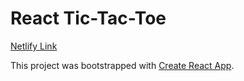 # React Tic-Tac-Toe

[Netlify Link](https://cs2250finalassignment.netlify.app/)

This project was bootstrapped with [Create React App](https://github.com/facebookincubator/create-react-app).
